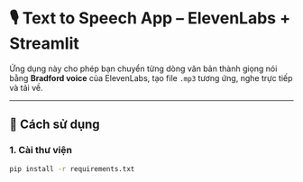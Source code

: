 # 🎙️ Text to Speech App – ElevenLabs + Streamlit

Ứng dụng này cho phép bạn chuyển từng dòng văn bản thành giọng nói bằng **Bradford voice** của ElevenLabs, tạo file `.mp3` tương ứng, nghe trực tiếp và tải về.

---

## 🚀 Cách sử dụng

### 1. Cài thư viện

```bash
pip install -r requirements.txt
